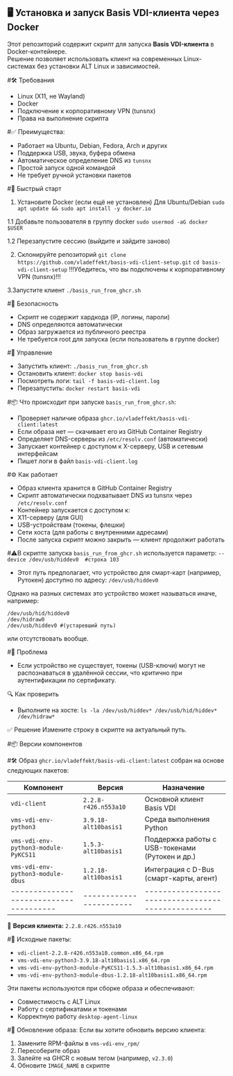 ## 🖥️ Установка и запуск Basis VDI-клиента через Docker
Этот репозиторий содержит скрипт для запуска **Basis VDI-клиента** в Docker-контейнере.  
Решение позволяет использовать клиент на современных Linux-системах без установки ALT Linux и зависимостей.

 #🛠️ Требования
- Linux (X11, не Wayland)
- Docker
- Подключение к корпоративному VPN (tunsnx)
- Права на выполнение скрипта

 #✅ Преимущества:
- Работает на Ubuntu, Debian, Fedora, Arch и других
- Поддержка USB, звука, буфера обмена
- Автоматическое определение DNS из `tunsnx`
- Простой запуск одной командой
- Не требует ручной установки пакетов

 #🚀 Быстрый старт
1. Установите Docker (если ещё не установлен)
Для Ubuntu/Debian
`sudo apt update && sudo apt install -y docker.io`

1.1 Добавьте пользователя в группу docker
`sudo usermod -aG docker $USER`

1.2 Перезапустите сессию (выйдите и зайдите заново)

2. Склонируйте репозиторий
`git clone https://github.com/vladeffekt/basis-vdi-client-setup.git`
`cd basis-vdi-client-setup`
!!!Убедитесь, что вы подключены к корпоративному VPN (tunsnx)!!!

3.Запустите клиент
`./basis_run_from_ghcr.sh`

 #🔐 Безопасность
- Скрипт не содержит хардкода (IP, логины, пароли)
- DNS определяются автоматически
- Образ загружается из публичного реестра
- Не требуется root для запуска (если пользователь в группе docker)

 #📝 Управление
- Запустить клиент:  `./basis_run_from_ghcr.sh`
- Остановить клиент: `docker stop basis-vdi`
- Посмотреть логи:   `tail -f basis-vdi-client.log`
- Перезапустить:     `docker restart basis-vdi`

 #📦 Что происходит при запуске `basis_run_from_ghcr.sh`:
- Проверяет наличие образа `ghcr.io/vladeffekt/basis-vdi-client:latest`
- Если образа нет — скачивает его из GitHub Container Registry
- Определяет DNS-серверы из `/etc/resolv.conf` (автоматически)
- Запускает контейнер с доступом к X-серверу, USB и сетевым интерфейсам
- Пишет логи в файл `basis-vdi-client.log`

 #⚙️ Как работает
- Образ клиента хранится в GitHub Container Registry
- Скрипт автоматически подхватывает DNS из tunsnx через `/etc/resolv.conf`
- Контейнер запускается с доступом к:
- X11-серверу (для GUI)
- USB-устройствам (токены, флешки)
- Сети хоста (для работы с внутренними адресами)
- После запуска скрипт можно закрыть — клиент продолжит работать

 #⚠️В скрипте запуска `basis_run_from_ghcr.sh` используется параметр:
`--device /dev/usb/hiddev0  #строка 103` 

- Этот путь предполагает, что устройство для смарт-карт (например, Рутокен) доступно по адресу:
`/dev/usb/hiddev0 `

Однако на разных системах это устройство может называться иначе, например:
```
/dev/usb/hid/hiddev0
/dev/hidraw0
/dev/usb/hiddev0 #(устаревший путь)
``` 
или отсутствовать вообще.

 #📌 Проблема
- Если устройство не существует, токены (USB-ключи) могут не распознаваться в удалённой сессии, что критично при аутентификации по сертификату.

 🔍 Как проверить
- Выполните на хосте:
`ls -la /dev/usb/hiddev* /dev/usb/hid/hiddev* /dev/hidraw*`

 ✅ Решение
Измените строку в скрипте на актуальный путь.

 #📦 Версии компонентов

#🛠️ Образ `ghcr.io/vladeffekt/basis-vdi-client:latest` собран на основе следующих пакетов:

| Компонент                            | Версия                | Назначение                                      |
|--------------------------------------|-----------------------|-------------------------------------------------|
| `vdi-client`                         | `2.2.8-r426.n553a10`  | Основной клиент Basis VDI                       |
| `vms-vdi-env-python3`                | `3.9.18-alt10basis1`  | Среда выполнения Python                         |
| `vms-vdi-env-python3-module-PyKCS11` | `1.5.3-alt10basis1`   | Поддержка работы с USB-токенами (Рутокен и др.) |
| `vms-vdi-env-python3-module-dbus`    | `1.2.18-alt10basis1`  | Интеграция с D-Bus (смарт-карты, агент)         |
|--------------------------------------|-----------------------|-------------------------------------------------|

 🔖 **Версия клиента:** `2.2.8.r426.n553a10`  

 #📁 Исходные пакеты:
- `vdi-client-2.2.8-r426.n553a10.common.x86_64.rpm`
- `vms-vdi-env-python3-3.9.18-alt10basis1.x86_64.rpm`
- `vms-vdi-env-python3-module-PyKCS11-1.5.3-alt10basis1.x86_64.rpm`
- `vms-vdi-env-python3-module-dbus-1.2.18-alt10basis1.x86_64.rpm`

Эти пакеты используются при сборке образа и обеспечивают:
- Совместимость с ALT Linux
- Работу с сертификатами и токенами
- Корректную работу `desktop-agent-linux`

#🔄 Обновление образа:
Если вы хотите обновить версию клиента:
1. Замените RPM-файлы в `vms-vdi-env_rpm/`
2. Пересоберите образ
3. Залейте на GHCR с новым тегом (например, `v2.3.0`)
4. Обновите `IMAGE_NAME` в скрипте
